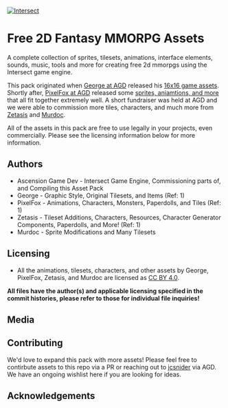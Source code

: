 [![Intersect](http://www.ascensiongamedev.com/resources/filehost/8dcd9a6999221846b43262b936fb1b88.png)](https://www.freemmorpgmaker.com)
# Free 2D Fantasy MMORPG Assets
A complete collection of sprites, tilesets, animations, interface elements, sounds, music, tools and more for creating free 2d mmorpgs using the Intersect game engine.

This pack originated when [George at AGD](https://www.ascensiongamedev.com/profile/20-george/) released his [16x16 game assets](). Shortly after, [PixelFox at AGD]() released some [sprites, aniamtions, and more]() that all fit together extremely well. A short fundraiser was held at AGD and we were able to commission more tiles, characters, and much more from [Zetasis]() and [Murdoc]().

All of the assets in this pack are free to use legally in your projects, even commercially. Please see the licensing information below for more information.


## Authors
 * Ascension Game Dev - Intersect Game Engine, Commissioning parts of, and Compiling this Asset Pack
 * George - Graphic Style, Original Tilesets, and Items (Ref: 1)
 * PixelFox - Animations, Characters, Monsters, Paperdolls, and Tiles (Ref: 1)
 * Zetasis - Tileset Additions, Characters, Resources, Character Generator Components, Paperdolls, and More! (Ref: 1)
 * Murdoc - Sprite Modifications and Many Tilesets
 

## Licensing
 * All the animations, tilesets, characters, and other assets by George, PixelFox, Zetasis, and Murdoc are licensed as [CC BY 4.0]().
 
 **All files have the author(s) and applicable licensing specified in the commit histories, please refer to those for individual file inquiries!**


## Media


## Contributing
We'd love to expand this pack with more assets! Please feel free to contirbute assets to this repo via a PR or reaching out to [jcsnider]() via AGD.  We have an ongoing wishlist here if you are looking for ideas.


## Acknowledgements
